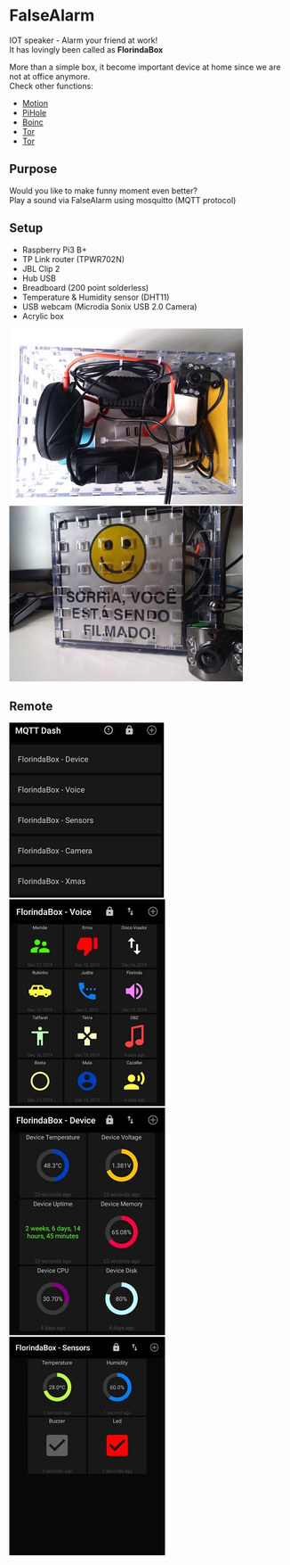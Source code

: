 # FalseAlarm
IOT speaker - Alarm your friend at work!\
It has lovingly been called as **FlorindaBox**

More than a simple box, it become important device at home since we are not at office anymore.\
Check other functions:
- [Motion](motion/motion.sh)
- [PiHole](pihole/docker_run.sh)
- [Boinc](boinc/boinc.sh)
- [Tor](tor/tor.sh)
- [Tor](cluster/README.md)

## Purpose
Would you like to make funny moment even better?\
Play a sound via FalseAlarm using mosquitto (MQTT protocol)

## Setup
- Raspberry Pi3 B+
- TP Link router (TPWR702N)
- JBL Clip 2
- Hub USB
- Breadboard (200 point solderless)
- Temperature & Humidity sensor (DHT11)
- USB webcam (Microdia Sonix USB 2.0 Camera)
- Acrylic box

![alt text](demo/box1.jpg "Box image")
![alt text](demo/box3.jpg "Box image")

## Remote
![alt text](demo/menu.jpg "MQTT Dash - Menu")
![alt text](demo/voice.jpg "MQTT Dash - Voice")\
![alt text](demo/device.jpg "MQTT Dash - Device")
![alt text](demo/sensor.jpg "MQTT Dash - Sensor")